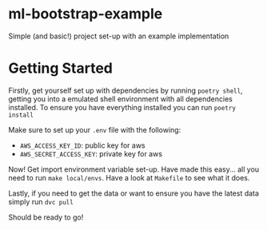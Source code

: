# ml-bootstrap-example
Simple (and basic!) project set-up with an example implementation

# Getting Started 
Firstly, get yourself set up with dependencies by running `poetry shell`, getting you into a emulated shell environment with all dependencies installed.  To ensure you have everything installed you can run `poetry install`

Make sure to set up your `.env` file with the following:
- `AWS_ACCESS_KEY_ID`:  public key for aws
- `AWS_SECRET_ACCESS_KEY`:  private key for aws

Now! Get import environment variable set-up.  Have made this easy... all you need to run `make local/envs`.  Have a look at `Makefile` to see what it does.

Lastly, if you need to get the data or want to ensure you have the latest data simply run `dvc pull`

Should be ready to go!
